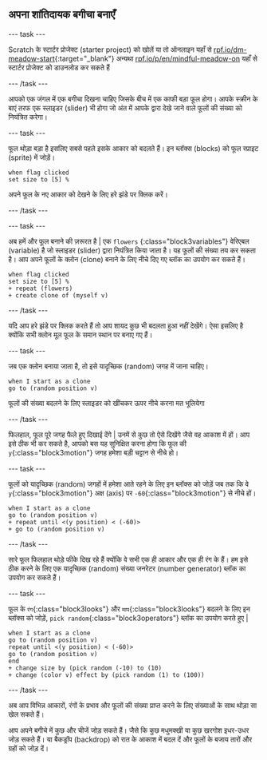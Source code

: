 ## अपना शांतिदायक बगीचा बनाएँ

--- task ---

Scratch के स्टार्टर प्रोजेक्ट (starter project) को खोलें या तो ऑनलाइन यहाँ से [rpf.io/dm-meadow-start](https://rpf.io/dm-meadow-start){:target="_blank"} अन्यथा [rpf.io/p/en/mindful-meadow-on](https://rpf.io/p/en/mindful-meadow-go) यहाँ से स्टार्टर प्रोजेक्ट को डाउनलोड कर सकते हैं

--- /task ---

आपको एक जंगल में एक बगीचा दिखना चाहिए जिसके बीच में एक काफी बड़ा फूल होगा। आपके स्क्रीन के बाएं तरफ एक स्लाइडर (slider) भी होगा जो अंत में आपके द्वारा देखे जाने वाले फूलों की संख्या को नियंत्रित करेगा।

--- task ---

फूल थोड़ा बड़ा है इसलिए सबसे पहले इसके आकार को बदलते हैं। इन ब्लॉक्स (blocks) को फूल स्प्राइट (sprite) में जोड़ें।

```blocks3
when flag clicked
set size to [5] %
```

अपने फूल के नए आकार को देखने के लिए हरे झंडे पर क्लिक करें।

--- /task ---

--- task ---

अब हमें और फूल बनाने की ज़रूरत है | एक `flowers` {:class="block3variables"} वेरिएबल (variable) है जो स्लाइडर (slider) द्वारा नियंत्रित किया जाता है। यह फूलों की संख्या तय कर सकता है। आप अपने फूलों के क्लोन (clone) बनाने के लिए नीचे दिए गए ब्लॉक का उपयोग कर सकते हैं।

```blocks3
when flag clicked
set size to [5] %
+ repeat (flowers)
+ create clone of (myself v)
```

--- /task ---

यदि आप हरे झंडे पर क्लिक करते हैं तो आप शायद कुछ भी बदलता हुआ नहीं देखेंगे। ऐसा इसलिए है क्योंकि सभी क्लोन मूल फूल के समान स्थान पर बनाए गए हैं।

--- task ---

जब एक क्लोन बनाया जाता है, तो इसे यादृच्छिक (random) जगह में जाना चाहिए।

```blocks3
when I start as a clone
go to (random position v)
```

फूलों की संख्या बदलने के लिए स्लाइडर को खींचकर ऊपर नीचे करना मत भूलियेगा

--- /task ---

फिलहाल, फूल पूरे जगह फैले हुए दिखाई देंगे | उनमें से कुछ तो ऐसे दिखेंगे जैसे वह आकाश में हों। आप इसे ठीक भी कर सकते है, आपको बस यह सुनिक्षित करना होगा कि फूल की `y`{:class="block3motion"} जगह हमेशा बड़ी चट्टान से नीचे हो।

--- task ---

फूलों को यादृच्छिक (random) जगहों में हमेशा आते रहने के लिए इन ब्लॉक्स को जोड़ें जब तक कि वे `y`{:class="block3motion"} अक्ष (axis) पर `-60`{:class="block3motion"} से नीचे हों।

```blocks3
when I start as a clone
go to (random position v)
+ repeat until <(y position) < (-60)>
+ go to (random position v)
```

--- /task ---

सारे फूल फिलहाल थोड़े फीके दिख रहे हैं क्योंकि वे सभी एक ही आकार और एक ही रंग के हैं। हम इसे ठीक करने के लिए एक यादृच्छिक (random) संख्या जनरेटर (number generator) ब्लॉक का उपयोग कर सकते हैं।

--- task ---

फूल के `रंग`{:class="block3looks"} और `माप`{:class="block3looks"} बदलने के लिए इन ब्लॉक्स को जोड़ें, `pick random`{:class="block3operators"} ब्लॉक का उपयोग करते हुए |

```blocks3
when I start as a clone
go to (random position v)
repeat until <(y position) < (-60)>
go to (random position v)
end
+ change size by (pick random (-10) to (10)
+ change (color v) effect by (pick random (1) to (100))
```

--- /task ---

अब आप विभिन्न आकारों, रंगों के प्रभाव और फूलों की संख्या प्राप्त करने के लिए संख्याओं के साथ थोड़ा सा खेल सकते हैं।

आप अपने बगीचे में कुछ और चीजें जोड़ सकते हैं। जैसे कि कुछ मधुमक्खी या कुछ खरगोश इधर-उधर जोड़ सकते हैं। या बैकड्रॉप (backdrop) को रात के आकाश में बदल दें और फूलों के बजाय तारों और ग्रहों को जोड़ दें।





